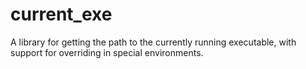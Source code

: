 # current_exe
A library for getting the path to the currently running executable, with support for overriding in special environments.
